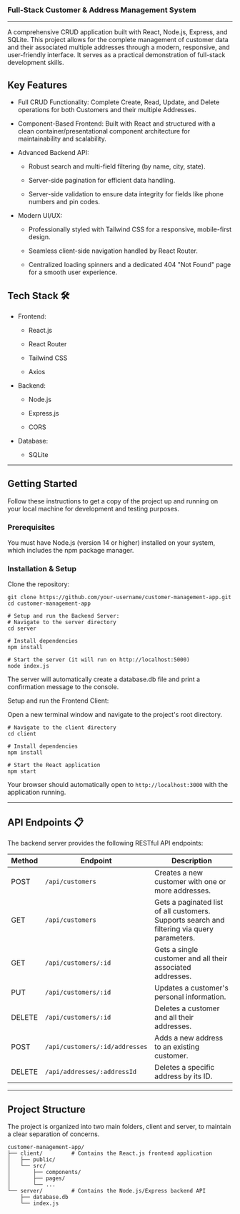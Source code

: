 ### Full-Stack Customer & Address Management System 

---


A comprehensive CRUD application built with React, Node.js, Express, and SQLite. This project allows for the complete management of customer data and their associated multiple addresses through a modern, responsive, and user-friendly interface. It serves as a practical demonstration of full-stack development skills.

## Key Features 
- Full CRUD Functionality: Complete Create, Read, Update, and Delete operations for both Customers and their multiple Addresses.

- Component-Based Frontend: Built with React and structured with a clean container/presentational component architecture for maintainability and scalability.

- Advanced Backend API:

  - Robust search and multi-field filtering (by name, city, state).

  - Server-side pagination for efficient data handling.

  - Server-side validation to ensure data integrity for fields like phone numbers and pin codes.

- Modern UI/UX:

  - Professionally styled with Tailwind CSS for a responsive, mobile-first design.

  - Seamless client-side navigation handled by React Router.

  - Centralized loading spinners and a dedicated 404 "Not Found" page for a smooth user experience.

## Tech Stack 🛠️
- Frontend:

  - React.js

  - React Router

  - Tailwind CSS

  - Axios

- Backend:

  - Node.js

  - Express.js

  - CORS

- Database:

  - SQLite

---

## Getting Started
Follow these instructions to get a copy of the project up and running on your local machine for development and testing purposes.

### Prerequisites
You must have Node.js (version 14 or higher) installed on your system, which includes the npm package manager.

### Installation & Setup
Clone the repository:

```
git clone https://github.com/your-username/customer-management-app.git
cd customer-management-app

# Setup and run the Backend Server:
# Navigate to the server directory
cd server

# Install dependencies
npm install

# Start the server (it will run on http://localhost:5000)
node index.js
```
The server will automatically create a database.db file and print a confirmation message to the console.

Setup and run the Frontend Client:

Open a new terminal window and navigate to the project's root directory.

```
# Navigate to the client directory
cd client

# Install dependencies
npm install

# Start the React application
npm start
```
Your browser should automatically open to `http://localhost:3000` with the application running.

---

## API Endpoints 📋
The backend server provides the following RESTful API endpoints:

| Method | Endpoint                          | Description                                              |
|--------|-----------------------------------|----------------------------------------------------------|
| POST   | `/api/customers`                  | Creates a new customer with one or more addresses.       |
| GET    | `/api/customers`                  | Gets a paginated list of all customers. Supports search and filtering via query parameters. |
| GET    | `/api/customers/:id`              | Gets a single customer and all their associated addresses. |
| PUT    | `/api/customers/:id`              | Updates a customer's personal information.               |
| DELETE | `/api/customers/:id`              | Deletes a customer and all their addresses.              |
| POST   | `/api/customers/:id/addresses`    | Adds a new address to an existing customer.              |
| DELETE | `/api/addresses/:addressId`       | Deletes a specific address by its ID.                    |

---

## Project Structure
The project is organized into two main folders, client and server, to maintain a clear separation of concerns.

```
customer-management-app/
├── client/         # Contains the React.js frontend application
│   ├── public/
│   └── src/
│       ├── components/
│       ├── pages/
│       └── ...
└── server/         # Contains the Node.js/Express backend API
    ├── database.db
    └── index.js
```
